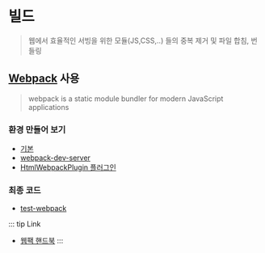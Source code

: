 # 빌드

> 웹에서 효율적인 서빙을 위한 모듈(JS,CSS,..) 들의 중복 제거 및 파일 합침, 번들링

## [Webpack](https://webpack.js.org) 사용

> webpack is a static module bundler for modern JavaScript applications

### 환경 만들어 보기

- [기본](https://webpack.js.org/guides/getting-started/)
- [webpack-dev-server](https://webpack.js.org/guides/development/#using-webpack-dev-server)
- [HtmlWebpackPlugin 플러그인](https://webpack.js.org/plugins/html-webpack-plugin/)

### 최종 코드

- [test-webpack](https://github.com/advanced-webapps-class/test-webpack)

::: tip Link

- [웹팩 핸드북](https://joshua1988.github.io/webpack-guide/)
  :::
